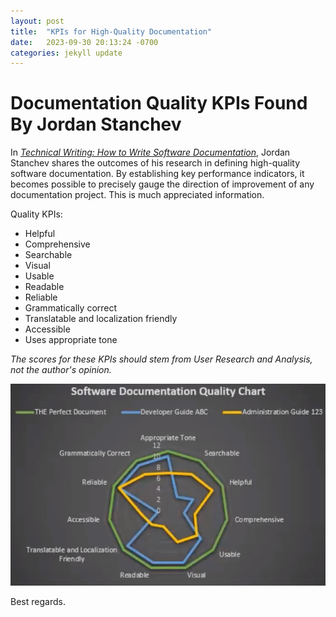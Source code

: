 ```yaml
---
layout: post
title:  "KPIs for High-Quality Documentation"
date:   2023-09-30 20:13:24 -0700
categories: jekyll update
---
```

# Documentation Quality KPIs Found By Jordan Stanchev

In [*Technical Writing: How to Write Software Documentation*](https://www.udemy.com/course/start-your-career-as-user-assistance-developer/), Jordan Stanchev shares the outcomes of his research in defining high-quality software documentation. By establishing key performance indicators, it becomes possible to precisely gauge the direction of improvement of any documentation project. This is much appreciated information.

Quality KPIs:
- Helpful
- Comprehensive
- Searchable
- Visual
- Usable
- Readable
- Reliable
- Grammatically correct
- Translatable and localization friendly
- Accessible
- Uses appropriate tone

*The scores for these KPIs should stem from User Research and Analysis, not the author's opinion.*

![Software Documentation Quality Chart](/documentationkpis.png)

Best regards.
